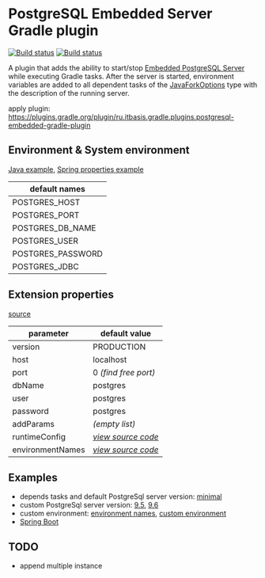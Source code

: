 # PostgreSQL Embedded Server Gradle plugin
[![Build status](https://travis-ci.org/itbasis/postgresql-embedded-gradle-plugin.svg?branch=master)](https://travis-ci.org/itbasis/postgresql-embedded-gradle-plugin) [![Build status](https://ci.appveyor.com/api/projects/status/qw3g6ij6xs6rys5p/branch/master?svg=true)](https://ci.appveyor.com/project/BorzdeG/postgresql-embedded-gradle-plugin/branch/master)


A plugin that adds the ability to start/stop [Embedded PostgreSQL Server](https://github.com/yandex-qatools/postgresql-embedded) while executing Gradle tasks.
After the server is started, environment variables are added to all dependent tasks of the [JavaForkOptions](https://docs.gradle.org/current/javadoc/org/gradle/process/JavaForkOptions.html) type with the description of the running server.

apply plugin: https://plugins.gradle.org/plugin/ru.itbasis.gradle.plugins.postgresql-embedded-gradle-plugin

## Environment & System environment

[Java example](src/test/resources/TestClass.java), 
[Spring properties example](src/test/resources/spring-boot/src/main/resources/config/application.properties)

|default names|
|---|
|POSTGRES_HOST
|POSTGRES_PORT
|POSTGRES_DB_NAME
|POSTGRES_USER
|POSTGRES_PASSWORD
|POSTGRES_JDBC

## Extension properties

[source](src/main/groovy/ru/itbasis/gradle/plugins/postgresql/PostgresqlExtension.groovy)

|parameter|default value|
|---|---|
|version|PRODUCTION
|host|localhost
|port|0 _(find free port)_|
|dbName|postgres
|user|postgres
|password|postgres
|addParams|_(empty list)_
|runtimeConfig| [_view source code_](src/main/groovy/ru/itbasis/gradle/plugins/postgresql/EnvironmentConfig.groovy) |
|environmentNames|[_view source code_](src/main/groovy/ru/itbasis/gradle/plugins/postgresql/EnvironmentConfig.groovy)


## Examples

* depends tasks and default PostgreSql server version: [minimal](src/test/resources/minimal.gradle)
* custom PostgreSql server version: [9.5](src/test/resources/version-9.5.gradle), [9.6](src/test/resources/version-9.6.gradle)
* custom environment: [environment names](src/test/resources/custom-environment-names.gradle), [custom environment](src/test/resources/environment-custom-partial.gradle)
* [Spring Boot](src/test/resources/spring-boot)


## TODO

* append multiple instance